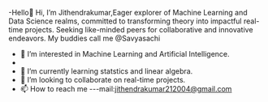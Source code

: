 -Hello👋 Hi, I’m Jithendrakumar,Eager explorer of Machine Learning and Data Science realms, committed to transforming theory into impactful real-time projects. Seeking like-minded peers for collaborative and innovative endeavors.
My buddies call me @Savyasachi
- 👀 I’m interested in Machine Learning and Artificial Intelligence.
- 
- 🌱 I’m currently learning statstics and linear algebra.
- 💞️ I’m looking to collaborate on real-time projects.
- 📫 How to reach me ---mail:jithendrakumar212004@gmail.com

<!---
SavyasachiJITHU/SavyasachiJITHU is a ✨ special ✨ repository because its `README.md` (this file) appears on your GitHub profile.
You can click the Preview link to take a look at your changes.
--->
